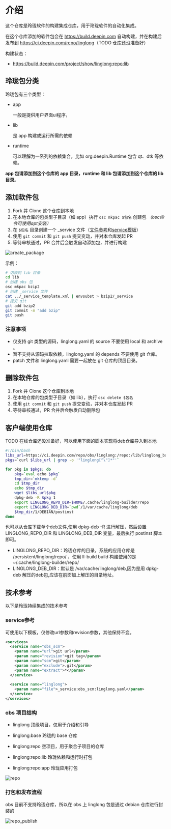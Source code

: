 # 介绍

这个仓库是玲珑软件的构建集成仓库，用于玲珑软件的自动化集成。

在这个仓库添加的软件包会在 <https://build.deepin.com> 自动构建，并在构建后发布到 <https://ci.deepin.com/repo/linglong>（TODO 仓库还没准备好）

构建状态：

- <https://build.deepin.com/project/show/linglong:repo:lib>

## 玲珑包分类

玲珑包有三个类型：

- app
  
  一般是提供用户界面ui程序，
- lib

  是 app 构建或运行所需的依赖
- runtime

  可以理解为一系列的依赖集合，比如 org.deepin.Runtime 包含 qt、dtk 等依赖。

**app 包请添加到这个仓库的 app 目录，runtime 和 lib 包请添加到这个仓库的 lib 目录**。

## 添加软件包

1. Fork 并 Clone 这个仓库到本地
2. 在本地仓库的包类型子目录（如 app）执行 `osc mkpac $包名` 创建包 *（osc命令可使用apt安装）*
3. 在 `$包名` 目录创建一个 _service 文件（[文件参考](#service参考)和[service模板](./_service_template.xml)）
4. 使用 `git commit` 和 `git push` 提交变动，并对本仓库发起 PR
5. 等待审核通过，PR 合并后会触发自动添加包，并进行构建

![create_package](./create_package.svg)

示例：

```bash
# 切换到 lib 目录
cd lib
# 创建 obs 包
osc mkpac bzip2
# 创建 _service 文件
cat ../_service_template.xml | envsubst > bzip2/_service
# 提交 git
git add bzip2
git commit -m "add bzip"
git push
```

### 注意事项

- 仅支持 git 类型的源码，linglong.yaml 的 source 不要使用 local 和 archive 。
- 暂不支持从源码拉取依赖，linglong.yaml 的 depends 不要使用 git 仓库。
- patch 文件和 linglong.yaml 需要一起放在 git 仓库的顶层目录。

## 删除软件包

1. Fork 并 Clone 这个仓库到本地
2. 在本地仓库的包类型子目录（如 lib），执行 `osc delete $包名`
3. 使用 `git commit` 和 `git push` 提交变动，并对本仓库发起 PR
4. 等待审核通过，PR 合并后会触发自动删除包

## 客户端使用仓库

TODO 在线仓库还没准备好，可以使用下面的脚本实现将deb仓库导入到本地

```bash
#!/bin/bash
libs_url=https://ci.deepin.com/repo/obs/linglong:/repo:/lib/linglong_base/amd64/
pkgs=`curl $libs_url | grep -o '"linglong[^\"]*"'`

for pkg in $pkgs; do
    pkg=`eval echo $pkg`
    tmp_dir=`mktemp -d`
    cd $tmp_dir
    echo $tmp_dir
    wget $libs_url$pkg
    dpkg-deb -R $pkg 1
    export LINGLONG_REPO_DIR=$HOME/.cache/linglong-builder/repo
    export LINGLONG_DEB_DIR=`pwd`/1/var/cache/linglong/deb
    $tmp_dir/1/DEBIAN/postinst
done
```
也可以从仓库下载单个deb文件,使用 dpkg-deb -R 进行解压，然后设置 LINGLONG_REPO_DIR 和 LINGLONG_DEB_DIR 变量，最后执行 postinst 脚本即可。

- LINGLONG_REPO_DIR：玲珑仓库的目录，系统的应用仓库是 /persistent/linglong/repo/ ，使用 ll-build build 构建使用的是 ~/.cache/linglong-builder/repo/
- LINGLONG_DEB_DIR：默认是 /var/cache/linglong/deb,因为是用 dpkg-deb 解压的deb包,应该在前面加上解压的目录地址。

## 技术参考

以下是玲珑持续集成的技术参考

### service参考

可使用以下模板，仅修改url参数和revision参数，其他保持不变。

```xml
<services>
  <service name="obs_scm">
    <param name="url">git url</param>
    <param name="revision">git tag</param>
    <param name="scm">git</param>
    <param name="exclude">.git</param>
    <param name="extract">*</param>
  </service>
  
  <service name="linglong">
    <param name="file">_service:obs_scm:linglong.yaml</param>
  </service>
</services>
```

### obs 项目结构

- linglong 顶级项目，仅用于介绍和引导

- linglong:base 玲珑的 base 仓库

- linglong:repo 空项目，用于聚合子项目的仓库

- linglong:repo:lib 玲珑依赖和运行时打包

- linglong:repo:app 玲珑应用打包

![repo](./repo.svg)

### 打包和发布流程

obs 目前不支持玲珑仓库，所以在 obs 上 linglong 包是通过 debian 仓库进行封装的

![repo_publish](./repo_publish.svg)
